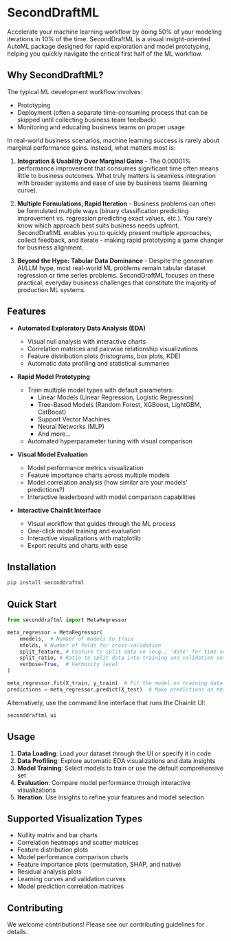 # SecondDraftML

Accelerate your machine learning workflow by doing 50% of your modeling iterations in 10% of the time. SecondDraftML is a visual insight-oriented AutoML package designed for rapid exploration and model prototyping, helping you quickly navigate the critical first half of the ML workflow.

## Why SecondDraftML?

The typical ML development workflow involves:
   - Prototyping
   - Deployment (often a separate time-consuming process that can be skipped until collecting business team feedback)
   - Monitoring and educating business teams on proper usage

In real-world business scenarios, machine learning success is rarely about marginal performance gains. Instead, what matters most is:

1. **Integration & Usability Over Marginal Gains** - The 0.00001% performance improvement that consumes significant time often means little to business outcomes. What truly matters is seamless integration with broader systems and ease of use by business teams (learning curve).

2. **Multiple Formulations, Rapid Iteration** - Business problems can often be formulated multiple ways (binary classification predicting improvement vs. regression predicting exact values, etc.). You rarely know which approach best suits business needs upfront. SecondDraftML enables you to quickly present multiple approaches, collect feedback, and iterate - making rapid prototyping a game changer for business alignment.

3. **Beyond the Hype: Tabular Data Dominance** - Despite the generative AI/LLM hype, most real-world ML problems remain tabular dataset regression or time series problems. SecondDraftML focuses on these practical, everyday business challenges that constitute the majority of production ML systems.

## Features

- **Automated Exploratory Data Analysis (EDA)**
  - Visual null analysis with interactive charts
  - Correlation matrices and pairwise relationship visualizations
  - Feature distribution plots (histograms, box plots, KDE)
  - Automatic data profiling and statistical summaries

- **Rapid Model Prototyping**
  - Train multiple model types with default parameters:
    - Linear Models (Linear Regression, Logistic Regression)
    - Tree-Based Models (Random Forest, XGBoost, LightGBM, CatBoost)
    - Support Vector Machines
    - Neural Networks (MLP)
    - And more...
  - Automated hyperparameter tuning with visual comparison

- **Visual Model Evaluation**
  - Model performance metrics visualization
  - Feature importance charts across multiple models
  - Model correlation analysis (how similar are your models' predictions?)
  - Interactive leaderboard with model comparison capabilities

- **Interactive Chainlit Interface**
  - Visual workflow that guides through the ML process
  - One-click model training and evaluation
  - Interactive visualizations with matplotlib
  - Export results and charts with ease

## Installation

```bash
pip install seconddraftml
```

## Quick Start

```python
from seconddraftml import MetaRegressor

meta_regressor = MetaRegressor(
    nmodels,  # Number of models to train
    nfolds, # Number of folds for cross-validation
    split_feature, # Feature to split data on (e.g., 'date' for time series)
    split_ratio, # Ratio to split data into training and validation sets
    verbose=True,  # Verbosity level
)

meta_regressor.fit(X_train, y_train)  # Fit the model on training data
predictions = meta_regressor.predict(X_test)  # Make predictions on test data
```

Alternatively, use the command line interface that runs the Chainlit UI:

```bash
seconddraftml ui
```

## Usage

1. **Data Loading**: Load your dataset through the UI or specify it in code
2. **Data Profiling**: Explore automatic EDA visualizations and data insights
3. **Model Training**: Select models to train or use the default comprehensive set
4. **Evaluation**: Compare model performance through interactive visualizations
5. **Iteration**: Use insights to refine your features and model selection

## Supported Visualization Types

- Nullity matrix and bar charts
- Correlation heatmaps and scatter matrices
- Feature distribution plots
- Model performance comparison charts
- Feature importance plots (permutation, SHAP, and native)
- Residual analysis plots
- Learning curves and validation curves
- Model prediction correlation matrices

## Contributing

We welcome contributions! Please see our contributing guidelines for details.
